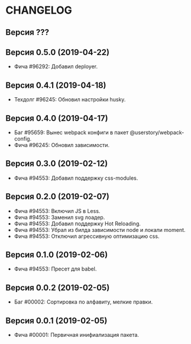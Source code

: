 CHANGELOG
====================


Версия ???
--------------------


Версия 0.5.0 (2019-04-22)
--------------------
 - Фича #96292: Добавил deployer.


Версия 0.4.1 (2019-04-18)
--------------------
 - Техдолг #96245: Обновил настройки husky.


Версия 0.4.0 (2019-04-17)
--------------------
 - Баг #95659: Вынес webpack конфиги в пакет @userstory/webpack-config.
 - Фича #96245: Обновил зависимости.


Версия 0.3.0 (2019-02-12)
--------------------
 - Фича #94553: Добавил поддержку css-modules.


Версия 0.2.0 (2019-02-07)
--------------------
 - Фича #94553: Включил JS в Less.
 - Фича #94553: Заменил svg лоадер.
 - Фича #94553: Добавил поддержку Hot Reloading.
 - Фича #94553: Убрал из билда зависимости node и локали moment.
 - Фича #94553: Отключил агрессивную оптимизацию css.


Версия 0.1.0 (2019-02-06)
--------------------
 - Фича #94553: Пресет для babel.


Версия 0.0.2 (2019-02-05)
--------------------
 - Баг #00002: Сортировка по алфавиту, мелкие правки.


Версия 0.0.1 (2019-02-05)
--------------------
 - Фича #00001: Первичная инифиализация пакета.

